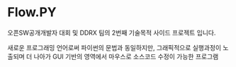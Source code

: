 # Flow.PY
오픈SW공개개발자 대회 및 DDRX 팀의 2번째 기술목적 사이드 프로젝트 입니다.

새로운 프로그래밍 언어로써 파이썬의 문법과 동일하지만, 그래픽적으로 실행과정이 노출되며
더 나아가 GUI 기반의 영역에서 마우스로 소스코드 수정이 가능한 프로그램 